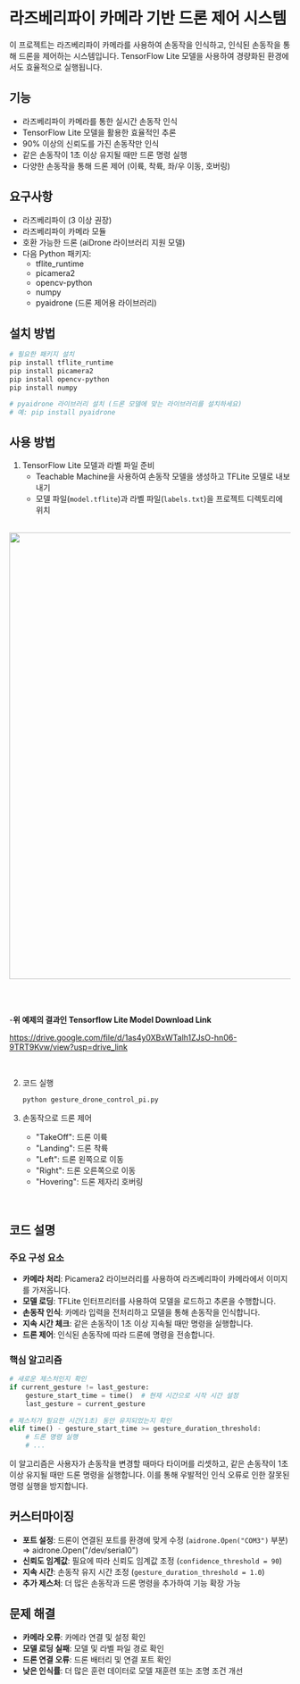 # 라즈베리파이 카메라 기반 드론 제어 시스템

이 프로젝트는 라즈베리파이 카메라를 사용하여 손동작을 인식하고, 인식된 손동작을 통해 드론을 제어하는 시스템입니다. TensorFlow Lite 모델을 사용하여 경량화된 환경에서도 효율적으로 실행됩니다.

## 기능

- 라즈베리파이 카메라를 통한 실시간 손동작 인식
- TensorFlow Lite 모델을 활용한 효율적인 추론
- 90% 이상의 신뢰도를 가진 손동작만 인식
- 같은 손동작이 1초 이상 유지될 때만 드론 명령 실행
- 다양한 손동작을 통해 드론 제어 (이륙, 착륙, 좌/우 이동, 호버링)

## 요구사항

- 라즈베리파이 (3 이상 권장)
- 라즈베리파이 카메라 모듈
- 호환 가능한 드론 (aiDrone 라이브러리 지원 모델)
- 다음 Python 패키지:
  - tflite_runtime
  - picamera2
  - opencv-python
  - numpy
  - pyaidrone (드론 제어용 라이브러리)

## 설치 방법

```bash
# 필요한 패키지 설치
pip install tflite_runtime
pip install picamera2
pip install opencv-python
pip install numpy

# pyaidrone 라이브러리 설치 (드론 모델에 맞는 라이브러리를 설치하세요)
# 예: pip install pyaidrone
```

## 사용 방법

1. TensorFlow Lite 모델과 라벨 파일 준비
   - Teachable Machine을 사용하여 손동작 모델을 생성하고 TFLite 모델로 내보내기
   - 모델 파일(`model.tflite`)과 라벨 파일(`labels.txt`)을 프로젝트 디렉토리에 위치

<br/>

<img src="https://github.com/user-attachments/assets/e6a6ef49-487f-4f16-866d-165b9f7d097f"  width="800">

<br/><br/>

-**위 예제의 결과인 Tensorflow Lite Model Download Link** 

  https://drive.google.com/file/d/1as4y0XBxWTalh1ZJsO-hn06-9TRT9Kvw/view?usp=drive_link

<br/>

2. 코드 실행
   ```bash
   python gesture_drone_control_pi.py
   ```
  
3. 손동작으로 드론 제어
   - "TakeOff": 드론 이륙
   - "Landing": 드론 착륙
   - "Left": 드론 왼쪽으로 이동
   - "Right": 드론 오른쪽으로 이동
   - "Hovering": 드론 제자리 호버링

<br/>

## 코드 설명

### 주요 구성 요소

- **카메라 처리**: Picamera2 라이브러리를 사용하여 라즈베리파이 카메라에서 이미지를 가져옵니다.
- **모델 로딩**: TFLite 인터프리터를 사용하여 모델을 로드하고 추론을 수행합니다.
- **손동작 인식**: 카메라 입력을 전처리하고 모델을 통해 손동작을 인식합니다.
- **지속 시간 체크**: 같은 손동작이 1초 이상 지속될 때만 명령을 실행합니다.
- **드론 제어**: 인식된 손동작에 따라 드론에 명령을 전송합니다.

### 핵심 알고리즘

```python
# 새로운 제스처인지 확인
if current_gesture != last_gesture:
    gesture_start_time = time()  # 현재 시간으로 시작 시간 설정
    last_gesture = current_gesture
    
# 제스처가 필요한 시간(1초) 동안 유지되었는지 확인
elif time() - gesture_start_time >= gesture_duration_threshold:
    # 드론 명령 실행
    # ...
```

이 알고리즘은 사용자가 손동작을 변경할 때마다 타이머를 리셋하고, 같은 손동작이 1초 이상 유지될 때만 드론 명령을 실행합니다. 이를 통해 우발적인 인식 오류로 인한 잘못된 명령 실행을 방지합니다.

## 커스터마이징

- **포트 설정**: 드론이 연결된 포트를 환경에 맞게 수정 (`aidrone.Open("COM3")` 부분)  =>  aidrone.Open("/dev/serial0")
- **신뢰도 임계값**: 필요에 따라 신뢰도 임계값 조정 (`confidence_threshold = 90`)
- **지속 시간**: 손동작 유지 시간 조정 (`gesture_duration_threshold = 1.0`)
- **추가 제스처**: 더 많은 손동작과 드론 명령을 추가하여 기능 확장 가능

## 문제 해결

- **카메라 오류**: 카메라 연결 및 설정 확인
- **모델 로딩 실패**: 모델 및 라벨 파일 경로 확인
- **드론 연결 오류**: 드론 배터리 및 연결 포트 확인
- **낮은 인식률**: 더 많은 훈련 데이터로 모델 재훈련 또는 조명 조건 개선


